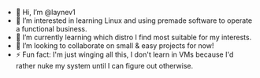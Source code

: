 - 👋 Hi, I’m @laynev1
- 👀 I’m interested in learning Linux and using premade software to operate a functional business.
- 🌱 I’m currently learning which distro I find most suitable for my interests.
- 💞️ I’m looking to collaborate on small & easy projects for now!  
- ⚡ Fun fact: I'm just winging all this, I don't learn in VMs because I'd rather nuke my system until I can figure out otherwise.

<!---
laynev1/laynev1 is a ✨ special ✨ repository because its `README.md` (this file) appears on your GitHub profile.
You can click the Preview link to take a look at your changes.
--->
